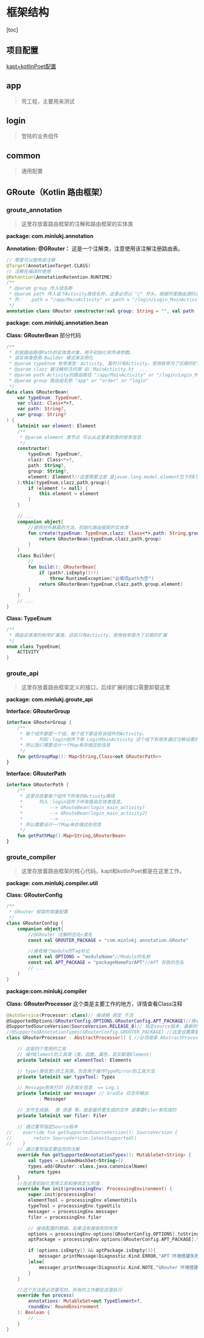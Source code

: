 # 框架结构

[toc]
## 项目配置
[kapt+kotlinPoet配置](https://github.com/Chen-Xi-g/Module_Study/blob/master/kotlinPoetConfig.md)

## app

> 壳工程，主要用来测试

## login

> 登陆的业务组件

## common

> 通用配置

## GRoute（Kotlin 路由框架）

### groute_annotation

> 这里存放着路由框架的注解和路由框架的实体类

**package: com.minlukj.annotation**

**Annotation: @GRouter：** 这是一个注解类，注意使用该注解注册路由表。

```kotlin
// 哪里可以使用该注解
@Target(AnnotationTarget.CLASS)
// 注解在编译时使用
@Retention(AnnotationRetention.RUNTIME)
/**
 * @param group 传入组名称
 * @param path 传入组下Activity路径名称，这里必须以 "/" 开头，根据阿里路由源码定义。
 * 列：	path = "/app/MainActivity" or path = "/login/Login_MainActivity"
 */
annotation class GRouter constructor(val group: String = "", val path : String)
```

**package: com.minlukj.annotation.bean**

**Class: GRouterBean** 部分代码

```kotlin
/**
 * 封装路由路径Path的实体类对象，用于初始化和传递参数。
 * 该实体类使用 Builder 模式来实例化
 * @param typeEnum 枚举类型：Activity, 暂时只有Activity，使用枚举为了后期的扩展
 * @param clazz 被注解标注的类 如：MainActivity.kt  ...
 * @param path Activity的路由路径 "/app/MainActivity" or "/login/Login_MainActivity"
 * @param group 路由组名称 "app" or "order" or "login"
 */
data class GRouterBean(
    var typeEnum: TypeEnum?,
    var clazz: Class<*>?,
    var path: String?,
    var group: String?
) {
    lateinit var element: Element
    /**
     * @param element 类节点 可以从这里拿到类的很多信息
     */
    constructor(
        typeEnum: TypeEnum?,
        clazz: Class<*>?,
        path: String?,
        group: String?,
        element: Element?//这里需要注意 是javax.lang.model.element包下的Element
    ):this(typeEnum,clazz,path,group){
        if (element != null) {
            this.element = element
        }
    }

	// ...
	companion object{
        //提供对外暴露的方法，初始化路由框架的实体类
        fun create(typeEnum: TypeEnum,clazz: Class<*>,path: String,group: String): GRouterBean{
            return GRouterBean(typeEnum,clazz,path,group)
        }
    }
    class Builder{
    	// ...
    	fun build(): GRouterBean{
            if (path?.isEmpty()!!)
                throw RuntimeException("必填项path为空")
            return GRouterBean(typeEnum,clazz,path,group,element)
        }
    }
	// ...
}
```

**Class: TypeEnum**

```kotlin
/**
 * 路由实体类的枚举扩展类，目前只有Activity，使用枚举是为了后期的扩展
 */
enum class TypeEnum{
    ACTIVITY
}
```



### groute_api

> 这里存放着路由框架定义的接口，后续扩展的接口需要卸载这里

**package: com.minlukj.groute_api**

**Interface: GRouterGroup**

```kotlin
interface GRouterGroup {
    /**
     * 每个组件都是一个组，每个组下都会有该组件的Activity。
     *      列如：login组件下有 LoginMainActivity 这个组下有很多通过注解设置的path ："login/login_main_activity"
     * 所以我们需要设计一个Map来存储这些信息
     */
    fun getGroupMap(): Map<String,Class<out GRouterPath>>
}
```

**Interface: GRouterPath**

```kotlin
interface GRouterPath {
    /**
     * 这里存放着每个组件下所有的Activity路径
     *      列入：login组件下所有路由实体类信息。
     *          --> GRouteBean(login_main_activity)
     *          --> GRouteBean(login_main_activity2)
     *          --> .......
     * 所以需要设计一个Map来存储这些信息
     */
    fun getPathMap():Map<String,GRouterBean>
}
```

### groute_compiler

> 这里存放着路由框架的核心代码，kapt和kotlinPoet都是在这里工作。

**package: com.minlukj.compiler.util**

**Class: GRouterConfig**

```kotlin
/**
 * GRouter 框架的常量配置
 */
class GRouterConfig {
    companion object{
        //@GRouter 注解的包名+类名
        const val GROUTER_PACKAGE = "com.minlukj.annotation.GRoute"

        //接收每个module的Tag标记
        const val OPTIONS = "moduleName"//Module的名称
        const val APT_PACKAGE = "packageNameForAPT"//APT 存放的包名
        // ...
    }
}
```

**package:com.minlukj.compiler**

**Class: GRouterProcessor** 这个类是主要工作的地方，详情查看Class注释

```kotlin
@AutoService(Processor::class)// 编译期 绑定 干活
@SupportedOptions(GRouterConfig.OPTIONS,GRouterConfig.APT_PACKAGE)//接收参数的值
@SupportedSourceVersion(SourceVersion.RELEASE_8)// 指定source版本，最新的就可以
//@SupportedAnnotationTypes(GRouterConfig.GROUTER_PACKAGE) //这里设置需要监听的注解，通过注解或重写都可以
class GRouterProcessor : AbstractProcessor() { //必须继承 AbstractProcessor

	// 这是四个常用的工具
    // 操作Element的工具类（类，函数，属性，其实都是Element）
    private lateinit var elementTool: Elements

    // type(类信息)的工具类，包含用于操作TypeMirror的工具方法
    private lateinit var typeTool: Types

    // Message用来打印 日志相关信息  == Log.i
    private lateinit var messager // Gradle 日志中输出
            : Messager

    // 文件生成器， 类 资源 等，就是最终要生成的文件 是需要Filer来完成的
    private lateinit var filer: Filer

    // 通过重写指定Source版本
//    override fun getSupportedSourceVersion(): SourceVersion {
//        return SourceVersion.latestSupported()
//    }
	// 通过重写指定要监控的注解
    override fun getSupportedAnnotationTypes(): MutableSet<String> {
        val types = LinkedHashSet<String>()
        types.add(GRouter::class.java.canonicalName)
        return types
    }
    //在这里初始化常用工具和接收定义的值
    override fun init(processingEnv: ProcessingEnvironment) {
        super.init(processingEnv)
        elementTool = processingEnv.elementUtils
        typeTool = processingEnv.typeUtils
        messager = processingEnv.messager
        filer = processingEnv.filer

        // 接收配置的数据，如果没有接收到则失败
        options = processingEnv.options[GRouterConfig.OPTIONS].toString()
        aptPackage = processingEnv.options[GRouterConfig.APT_PACKAGE].toString()

        if (options.isEmpty() && aptPackage.isEmpty()){
            messager.printMessage(Diagnostic.Kind.ERROR,"APT 环境搭建失败，请检查 options 和 aptPackage")
        }else{
            messager.printMessage(Diagnostic.Kind.NOTE,"GRouter 环境搭建成功!!!")
        }
    }

    //这个方法是必须重写的，所有的工作都在这里执行
    override fun process(
        annotations: MutableSet<out TypeElement>?,
        roundEnv: RoundEnvironment
    ): Boolean {
    	// ...
    }
}
```

